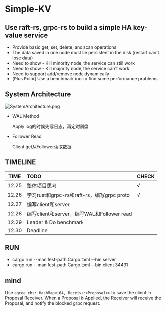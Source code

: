 # Simple-KV

## Use raft-rs, grpc-rs to build a simple HA key-value service

+ Provide basic get, set, delete, and scan operations
+ The data saved in one node must be persistent in the disk (restart can't lose data)
+ Need to show - Kill minority node, the service can still work
+ Need to show - Kill majority node, the service can't work
+ Need to support add/remove node dynamically
+ [Plus Point] Use a benchmark tool to find some performance problems.

## System Architecture

![SystemArchitecture.png](https://i.loli.net/2020/12/25/jCc1ukvneVWDfdI.png)
+ WAL Method

  Apply log的时候先写日志，再定时刷盘

+ Follower Read

  Client get从Follower读取数据

## TIMELINE

| TIME  | TODO                                       | CHECK |
| ----- | :----------------------------------------- | ----- |
| 12.25 | 整体项目思考                 | √     |
| 12.26 | 学习rust和grpc-rs和raft-rs，编写grpc proto |  √       |
| 12.27 | 编写client和server                         |       |
| 12.28 | 编写client和server，编写WAL和Follower read |       |
| 12.29 | Leader & Do benchmark                |       |
| 12.30 | Deadline                                   |       |

## RUN

+ cargo run --manifest-path Cargo.toml --bin server
+ cargo run --manifest-path Cargo.toml --bin client 34431

## mind

Use ```agree_chs: HashMap<i64, Receiver<Proposal>>``` to save the client -> Proposal Receiver. When a Proposal
is Applied, the Receiver will receive the Proposal, and notify the blocked grpc request.


